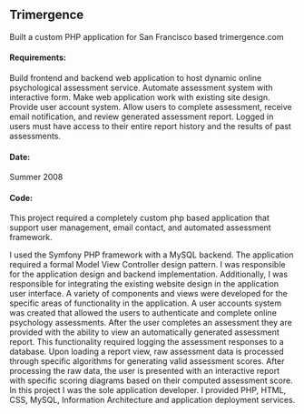## Trimergence

Built a custom PHP application for San Francisco based trimergence.com

#### Requirements:

Build frontend and backend web application to host dynamic online psychological assessment service.
Automate assessment system with interactive form.
Make web application work with existing site design.
Provide user account system.
Allow users to complete assessment, receive email notification, and review generated assessment report.
Logged in users must have access to their entire report history and the results of past assessments.
#### Date:

Summer 2008
#### Code:

This project required a completely custom php based application that support user management, email contact, and automated assessment framework.

I used the Symfony PHP framework with a MySQL backend. The application required a formal Model View Controller design pattern. I was responsible for the application design and backend implementation. Additionally, I was responsible for integrating the existing website design in the application user interface. A variety of components and views were developed for the specific areas of functionality in the application. A user accounts system was created that allowed the users to authenticate and complete online psychology assessments. After the user completes an assessment they are provided with the ability to view an automatically generated assessment report. This functionality required logging the assessment responses to a database. Upon loading a report view, raw assessment data is processed through specific algorithms for generating valid assessment scores. After processing the raw data, the user is presented with an interactive report with specific scoring diagrams based on their computed assessment score.
In this project I was the sole application developer. I provided PHP, HTML, CSS, MySQL, Information Architecture and application deployment services.
